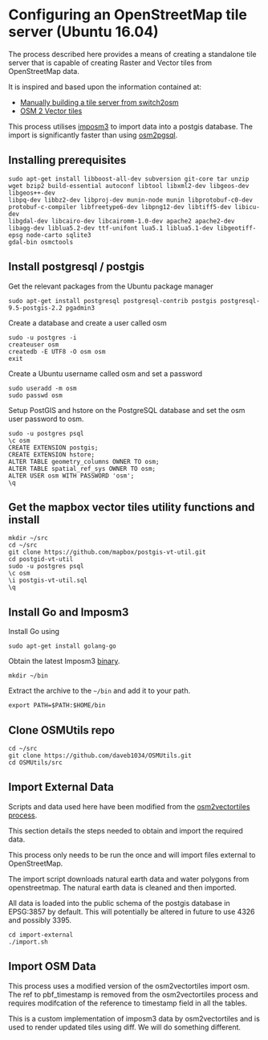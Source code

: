 # Configuring an OpenStreetMap tile server (Ubuntu 16.04)

The process described here provides a means of creating a standalone tile server that is capable of creating
Raster and Vector tiles from OpenStreetMap data.

It is inspired and based upon the information contained at:

* [Manually building a tile server from switch2osm](https://switch2osm.org/serving-tiles/manually-building-a-tile-server-14-04/)
* [OSM 2 Vector tiles](http://osm2vectortiles.org/)

This process utilises [imposm3](https://github.com/omniscale/imposm3) to import data into a postgis database.
The import is significantly faster than using [osm2pgsql](https://github.com/openstreetmap/osm2pgsql).

## Installing prerequisites

```
sudo apt-get install libboost-all-dev subversion git-core tar unzip wget bzip2 build-essential autoconf libtool libxml2-dev libgeos-dev libgeos++-dev 
libpq-dev libbz2-dev libproj-dev munin-node munin libprotobuf-c0-dev protobuf-c-compiler libfreetype6-dev libpng12-dev libtiff5-dev libicu-dev 
libgdal-dev libcairo-dev libcairomm-1.0-dev apache2 apache2-dev libagg-dev liblua5.2-dev ttf-unifont lua5.1 liblua5.1-dev libgeotiff-epsg node-carto sqlite3
gdal-bin osmctools
```

## Install postgresql / postgis

Get the relevant packages from the Ubuntu package manager
```
sudo apt-get install postgresql postgresql-contrib postgis postgresql-9.5-postgis-2.2 pgadmin3
```
Create a database and create a user called osm
```
sudo -u postgres -i
createuser osm
createdb -E UTF8 -O osm osm
exit
```
Create a Ubuntu username called osm and set a password
```
sudo useradd -m osm
sudo passwd osm
```
Setup PostGIS and hstore on the PostgreSQL database and set the osm user password to osm.
```
sudo -u postgres psql
\c osm
CREATE EXTENSION postgis;
CREATE EXTENSION hstore;
ALTER TABLE geometry_columns OWNER TO osm;
ALTER TABLE spatial_ref_sys OWNER TO osm;
ALTER USER osm WITH PASSWORD 'osm';
\q
```

## Get the mapbox vector tiles utility functions and install
```
mkdir ~/src
cd ~/src
git clone https://github.com/mapbox/postgis-vt-util.git
cd postgid-vt-util
sudo -u postgres psql
\c osm
\i postgis-vt-util.sql
\q
```

## Install Go and Imposm3
Install Go using
```
sudo apt-get install golang-go
```
Obtain the latest Imposm3 [binary](https://imposm.org/static/rel/).
```
mkdir ~/bin
```
Extract the archive to the `~/bin` and add it to your path.
```
export PATH=$PATH:$HOME/bin
```

## Clone OSMUtils repo
```
cd ~/src
git clone https://github.com/daveb1034/OSMUtils.git
cd OSMUtils/src
```

## Import External Data

Scripts and data used here have been modified from the [osm2vectortiles process](https://github.com/osm2vectortiles/osm2vectortiles/tree/master/src/import-external).


This section details the steps needed to obtain and import the required data.

This process only needs to be run the once and will import files external to OpenStreetMap.

The import script downloads natural earth data and water polygons from openstreetmap.
The natural earth data is cleaned and then imported.

All data is loaded into the public schema of the postgis database in EPSG:3857 by default.
This will potentially be altered in future to use 4326 and possibly 3395.

```
cd import-external
./import.sh
```

## Import OSM Data

This process uses a modified version of the osm2vectortiles import osm.
The ref to pbf_timestamp is removed from the osm2vectortiles process and requires
modifcation of the reference to timestamp field in all the tables.

This is a custom implementation of imposm3 data by osm2vectortiles and is used to render 
updated tiles using diff.
We will do something different.